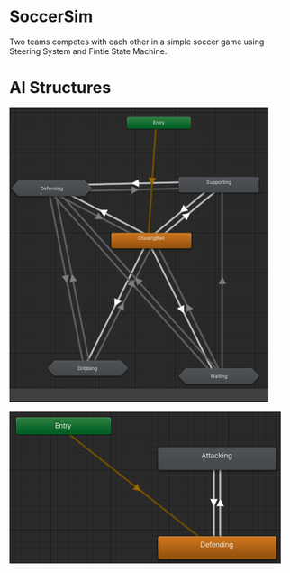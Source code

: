 # SoccerSim
 Two teams competes with each other in a simple soccer game using Steering System and Fintie State Machine. 

# AI Structures
![Player AI FSM](https://github.com/aOttf/SoccerSim/blob/main/Player%20AI%20FSM.png)

![Team AI FSM](https://github.com/aOttf/SoccerSim/blob/main/Team%20AI%20FSM.png)
